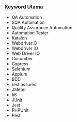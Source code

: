 ### Keyword Utama
- QA Automation
- SQA Automation
- Quality Assurance Automation
- Automation Tester
- Katalon
- WebdriverIO
- Webdriver IO
- Web Driver IO
- Cucumber
- Cypress
- Selenium
- Appium
- BDD
- rest assured
- JMeter
- k6
- JUnit
- Jest
- PHPUnit
- Pest
